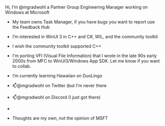 Hi, I’m @mgradwohl a Partner Group Engineering Manager working on Windows at Microsoft
- My team owns Task Manager, if you have bugs you want to report use the Feedback Hub

- I’m interested in WinUI 3 in C++ and C#, WIL, and the community toolkit
- I wish the community toolkit supported C++
- I'm porting VFI (Visual File Information) that I wrote in the late 90s early 2000s from MFC to WinUI3/Windows App SDK. Let me know if you want to collab.

- I’m currently learning Hawaiian on DuoLingo
- 📫@mgradwohl on Twitter (but I'm never there
- 📫@mgradwohl on Discord (I just got there)
- 
- Thoughts are my own, not the opinion of MSFT

<!---
mgradwohl/mgradwohl is a ✨ special ✨ repository because its `README.md` (this file) appears on your GitHub profile.
You can click the Preview link to take a look at your changes.
--->
